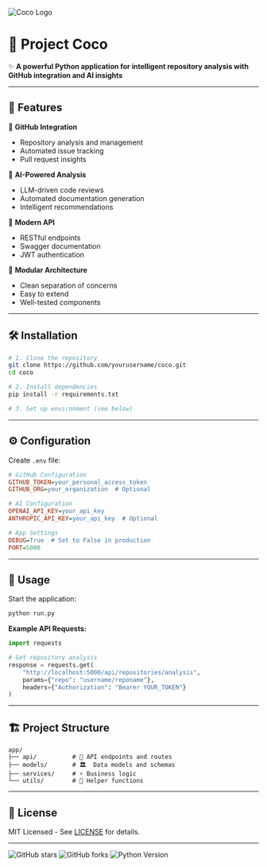![Coco Logo](app/assets/DALL·E%202025-03-25%2020.36.13%20-%20A%20playful,%20satirical%20logo%20representing%20an%20application%20that%20humorously%20'roasts'%20GitHub.%20Incorporate%20cartoonish%20flames%20around%20a%20GitHub-like%20cat%20silhouet.jpg)

# 🚀 Project Coco

✨ **A powerful Python application for intelligent repository analysis with GitHub integration and AI insights**

---

## 🌟 Features

🔹 **GitHub Integration**  
   - Repository analysis and management  
   - Automated issue tracking  
   - Pull request insights  

🔹 **AI-Powered Analysis**  
   - LLM-driven code reviews  
   - Automated documentation generation  
   - Intelligent recommendations  

🔹 **Modern API**  
   - RESTful endpoints  
   - Swagger documentation  
   - JWT authentication  

🔹 **Modular Architecture**  
   - Clean separation of concerns  
   - Easy to extend  
   - Well-tested components  

---

## 🛠️ Installation

```bash
# 1. Clone the repository
git clone https://github.com/yourusername/coco.git
cd coco

# 2. Install dependencies
pip install -r requirements.txt

# 3. Set up environment (see below)
```

---

## ⚙️ Configuration

Create `.env` file:

```ini
# GitHub Configuration
GITHUB_TOKEN=your_personal_access_token
GITHUB_ORG=your_organization  # Optional

# AI Configuration
OPENAI_API_KEY=your_api_key
ANTHROPIC_API_KEY=your_api_key  # Optional

# App Settings
DEBUG=True  # Set to False in production
PORT=5000
```

---

## 🚦 Usage

Start the application:

```bash
python run.py
```

**Example API Requests:**

```python
import requests

# Get repository analysis
response = requests.get(
    "http://localhost:5000/api/repositories/analysis",
    params={"repo": "username/reponame"},
    headers={"Authorization": "Bearer YOUR_TOKEN"}
)
```

---

## 🏗️ Project Structure

```text
app/
├── api/          # 🚪 API endpoints and routes
├── models/       # 🏛️  Data models and schemas
├── services/     # ⚡ Business logic
└── utils/        # 🧰 Helper functions
```

---

## 📜 License

MIT Licensed - See [LICENSE](LICENSE) for details.

---

![GitHub stars](https://img.shields.io/github/stars/yourusername/coco?style=social)
![GitHub forks](https://img.shields.io/github/forks/yourusername/coco?style=social)
![Python Version](https://img.shields.io/badge/python-3.9%2B-blue)
